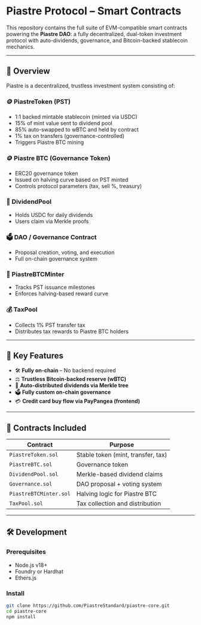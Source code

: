 # Piastre Protocol – Smart Contracts

This repository contains the full suite of EVM-compatible smart contracts powering the **Piastre DAO**: a fully decentralized, dual-token investment protocol with auto-dividends, governance, and Bitcoin-backed stablecoin mechanics.

---

## 🧱 Overview

Piastre is a decentralized, trustless investment system consisting of:

### 🪙 PiastreToken (PST)
- 1:1 backed mintable stablecoin (minted via USDC)
- 15% of mint value sent to dividend pool
- 85% auto-swapped to wBTC and held by contract
- 1% tax on transfers (governance-controlled)
- Triggers Piastre BTC mining

### 🪙 Piastre BTC (Governance Token)
- ERC20 governance token
- Issued on halving curve based on PST minted
- Controls protocol parameters (tax, sell %, treasury)

### 🏦 DividendPool
- Holds USDC for daily dividends
- Users claim via Merkle proofs

### 🗳 DAO / Governance Contract
- Proposal creation, voting, and execution
- Full on-chain governance system

### 🔁 PiastreBTCMinter
- Tracks PST issuance milestones
- Enforces halving-based reward curve

### 💰 TaxPool
- Collects 1% PST transfer tax
- Distributes tax rewards to Piastre BTC holders

---

## 🔐 Key Features

- 🛠 **Fully on-chain** – No backend required
- ⚖ **Trustless Bitcoin-backed reserve (wBTC)**
- 🧮 **Auto-distributed dividends via Merkle tree**
- 🗳 **Fully custom on-chain governance**
- 💳 **Credit card buy flow via PayPangea (frontend)**

---

## 📂 Contracts Included

| Contract              | Purpose                                 |
|-----------------------|------------------------------------------|
| `PiastreToken.sol`    | Stable token (mint, transfer, tax)       |
| `PiastreBTC.sol`      | Governance token                         |
| `DividendPool.sol`    | Merkle-based dividend claims             |
| `Governance.sol`      | DAO proposal + voting system             |
| `PiastreBTCMinter.sol`| Halving logic for Piastre BTC            |
| `TaxPool.sol`         | Tax collection and distribution          |

---

## 🛠 Development

### Prerequisites
- Node.js v18+
- Foundry or Hardhat
- Ethers.js

### Install

```bash
git clone https://github.com/PiastreStandard/piastre-core.git
cd piastre-core
npm install
